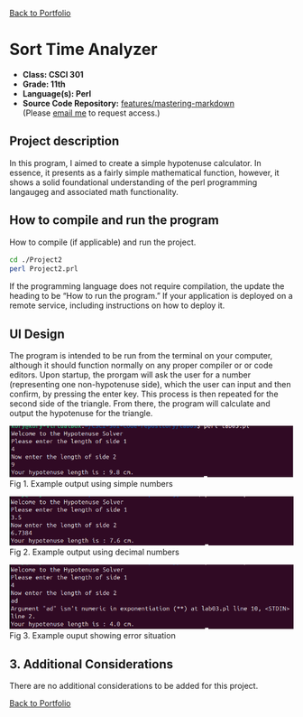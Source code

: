 [Back to Portfolio](./)

Sort Time Analyzer
===============

-   **Class: CSCI 301** 
-   **Grade: 11th** 
-   **Language(s): Perl** 
-   **Source Code Repository:** [features/mastering-markdown](https://github.com/KoryJSingleton/HypotenuseCalculator)  
    (Please [email me](mailto:example@KorySingleton35@gmail.com?subject=GitHub%20Access) to request access.)

## Project description

In this program, I aimed to create a simple hypotenuse calculator. In essence, it presents as a fairly simple mathematical function, however, it shows a solid foundational understanding of the perl programming langaugeg and associated math functionality.

## How to compile and run the program

How to compile (if applicable) and run the project.

```bash
cd ./Project2
perl Project2.prl
```

If the programming language does not require compilation, the update the heading to be “How to run the program.” If your application is deployed on a remote service, including instructions on how to deploy it.

## UI Design

The program is intended to be run from the terminal on your computer, although it should function normally on any proper compiler or or code editors. Upon startup, the prorgam will ask the user for a number (representing one non-hypotenuse side), which the user can input and then confirm, by pressing the enter key. This process is then repeated for the second side of the triangle. From there, the program will calculate and output the hypotenuse for the triangle.

![screenshot](images/Project2Pictures/Project2ExampleSimple.png)  
Fig 1. Example output using simple numbers

![screenshot](images/Project2Pictures/Project2Decimal.png)  
Fig 2. Example output using decimal numbers

![screenshot](images/Project2Pictures/Project2Error.png)  
Fig 3. Example ouput showing error situation

## 3. Additional Considerations

There are no additional considerations to be added for this project.

[Back to Portfolio](./)
